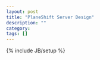 ```yaml
---
layout: post
title: "PlaneShift Server Design"
description: ""
category: 
tags: []
---
```

{% include JB/setup %}
